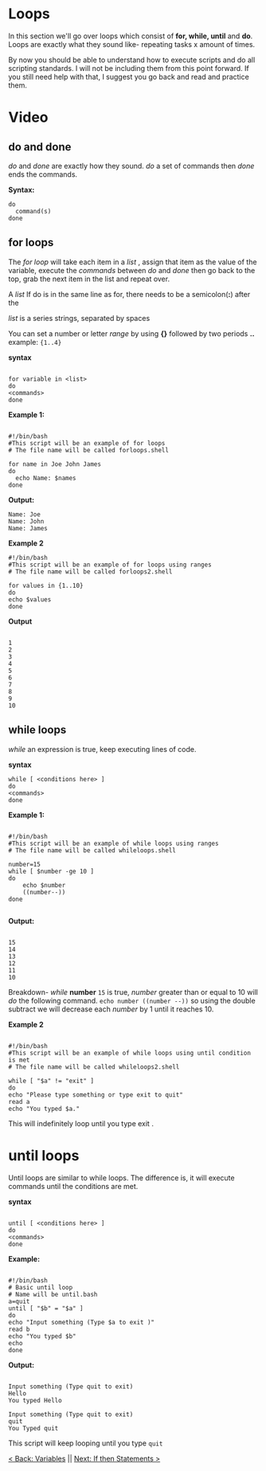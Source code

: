 # Loops

In this section we'll go over loops which consist of **for, while, until** and **do**. Loops are exactly what they sound like- repeating tasks x amount of times.

By now you should be able to understand how to execute scripts and do all scripting standards. I will not be including them from this point forward. If you still need help with that, I suggest you go back and read and practice them.

# Video


## do and done

*do* and *done* are exactly how they sound. *do* a set of commands then *done* ends the commands.

**Syntax:**

```
do
  command(s)
done

```


## for loops

The *for loop* will take each item in a *list* , assign that item as the value of the variable, execute the *commands* between *do* and *done* then go back to the top, grab the next item in the list and repeat over.

A *list*
If do is in the same line as for, there needs to be a semicolon(**:**) after the

*list*  is a series strings, separated by spaces

You can set a number or letter *range* by using **{}** followed by two periods **..** example: ```{1..4}```

**syntax**

```

for variable in <list>
do
<commands>
done

```  

**Example 1:**

```

#!/bin/bash
#This script will be an example of for loops
# The file name will be called forloops.shell

for name in Joe John James
do
  echo Name: $names
done

```

**Output:**


```
Name: Joe
Name: John
Name: James

```

**Example 2**

```
#!/bin/bash
#This script will be an example of for loops using ranges
# The file name will be called forloops2.shell

for values in {1..10}
do
echo $values
done

```
**Output**

```

1
2
3
4
5
6
7
8
9
10

```

## while loops

*while* an expression is true, keep executing lines of code.

**syntax**

```
while [ <conditions here> ]
do
<commands>
done

```  

**Example 1:**

```

#!/bin/bash
#This script will be an example of while loops using ranges
# The file name will be called whileloops.shell

number=15
while [ $number -ge 10 ]
do
    echo $number
    ((number--))
done


```

**Output:**


```

15
14
13
12
11
10

```
Breakdown- *while* **number** ```15``` is true, *number* greater than or equal to 10 will *do* the following command. ```echo number ((number --))``` so using the double subtract we will decrease each *number* by 1 until it reaches 10.

**Example 2**

```

#!/bin/bash
#This script will be an example of while loops using until condition is met
# The file name will be called whileloops2.shell

while [ "$a" != "exit" ]
do
echo "Please type something or type exit to quit"
read a
echo "You typed $a."

```

This will indefinitely loop until you type exit .



# until loops

Until loops are similar to while loops. The difference is, it will execute commands until the conditions are met.

**syntax**

```

until [ <conditions here> ]
do
<commands>
done

```

**Example:**

```

#!/bin/bash
# Basic until loop
# Name will be until.bash
a=quit
until [ "$b" = "$a" ]
do
echo "Input something (Type $a to exit )"
read b
echo "You typed $b"
echo
done

```


**Output:**


```

Input something (Type quit to exit)
Hello
You typed Hello

Input something (Type quit to exit)
quit
You Typed quit

```

This script will keep looping until you type ```quit```



[< Back: Variables](https://sxcdennis.github.io/basic-shell-scripting/Variables "Variables") || [Next: If then Statements >](https://sxcdennis.github.io/basic-shell-scripting/If%20then%20Statements "If then Statements")
